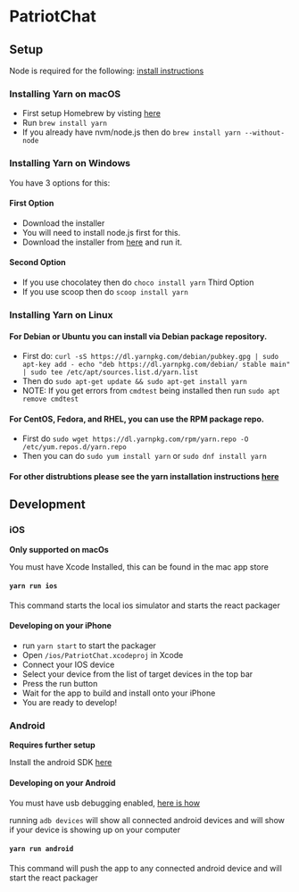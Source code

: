 # PatriotChat

## Setup
Node is required for the following: [install instructions](https://nodejs.org/en/download/)

### Installing Yarn on macOS
* First setup Homebrew by visting [here](https://brew.sh)
* Run ```brew install yarn```
* If you already have nvm/node.js then do ```brew install yarn --without-node```


### Installing Yarn on Windows
You have 3 options for this:
#### First Option
* Download the installer
* You will need to install node.js first for this.
* Download the installer from [here](https://yarnpkg.com/latest.msi) and run it.

#### Second Option
* If you use chocolatey then do ```choco install yarn```
Third Option
* If you use scoop then do ```scoop install yarn```

### Installing Yarn on Linux
#### For Debian or Ubuntu you can install via Debian package repository.
* First do: ```curl -sS https://dl.yarnpkg.com/debian/pubkey.gpg | sudo apt-key add -
echo "deb https://dl.yarnpkg.com/debian/ stable main" | sudo tee /etc/apt/sources.list.d/yarn.list```
* Then do ```sudo apt-get update && sudo apt-get install yarn```
* NOTE: If you get errors from `cmdtest` being installed then run `sudo apt remove cmdtest`

#### For CentOS, Fedora, and RHEL, you can use the RPM package repo.
* First do ```sudo wget https://dl.yarnpkg.com/rpm/yarn.repo -O /etc/yum.repos.d/yarn.repo```
* Then you can do ```sudo yum install yarn``` or ```sudo dnf install yarn```

#### For other distrubtions please see the yarn installation instructions [here](https://yarnpkg.com/lang/en/docs/install/#linux-tab)

## Development

### iOS
**Only supported on macOs**

You must have Xcode Installed, this can be found in the mac app store

#### `yarn run ios`
This command starts the local ios simulator and starts the react packager

#### Developing on your iPhone
* run `yarn start` to start the packager
* Open `/ios/PatriotChat.xcodeproj` in Xcode
* Connect your IOS device
* Select your device from the list of target devices in the top bar
* Press the run button
* Wait for the app to build and install onto your iPhone
* You are ready to develop!

### Android
**Requires further setup**

Install the android SDK [here](http://www.androidauthority.com/how-to-install-android-sdk-software-development-kit-21137/)

#### Developing on your Android

You must have usb debugging enabled, [here is how](https://www.kingoapp.com/root-tutorials/how-to-enable-usb-debugging-mode-on-android.htm)

running `adb devices` will show all connected android devices and will show if your device is showing up on your computer

#### `yarn run android`
This command will push the app to any connected android device and will start the react packager

